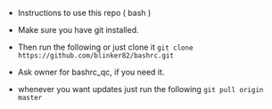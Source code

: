 * Instructions to use this repo ( bash )

* Make sure you have git installed.
* Then run the following or just clone it 
`git clone https://github.com/blinker82/bashrc.git`
* Ask owner for bashrc_qc, if you need it.


* whenever you want updates just run the following
`git pull origin master`
